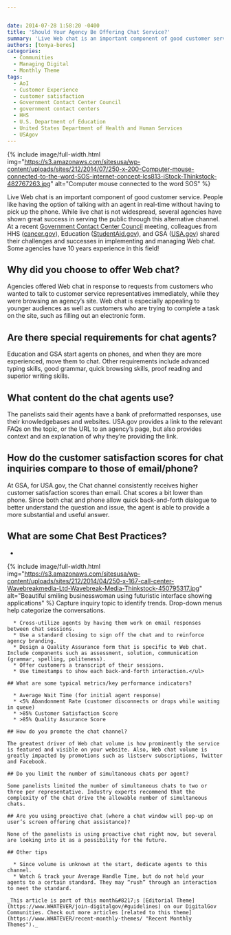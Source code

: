 ```yaml
---


date: 2014-07-28 1:58:20 -0400
title: 'Should Your Agency Be Offering Chat Service?'
summary: 'Live Web chat is an important component of good customer service. People like having the option of talking with an agent in real-time without having to pick up the phone. While live chat is not widespread, several agencies have shown great success in serving the public through this alternative channel. At a recent Government Contact'
authors: [tonya-beres]
categories:
  - Communities
  - Managing Digital
  - Monthly Theme
tags:
  - AoI
  - Customer Experience
  - customer satisfaction
  - Government Contact Center Council
  - government contact centers
  - HHS
  - U.S. Department of Education
  - United States Department of Health and Human Services
  - USAgov
---
```



{% include image/full-width.html img="https://s3.amazonaws.com/sitesusa/wp-content/uploads/sites/212/2014/07/250-x-200-Computer-mouse-connected-to-the-word-SOS-internet-concept-lcs813-iStock-Thinkstock-482767263.jpg" alt="Computer mouse connected to the word SOS" %} 

Live Web chat is an important component of good customer service. People like having the option of talking with an agent in real-time without having to pick up the phone. While live chat is not widespread, several agencies have shown great success in serving the public through this alternative channel. At a recent [Government Contact Center Council](https://www.WHATEVER/communities/government-contact-center-council-g3c/ "Government Contact Center Council (G3C)") meeting, colleagues from HHS ([cancer.gov](http://www.cancer.gov/)), Education ([StudentAid.gov](https://studentaid.ed.gov/)), and GSA ([USA.gov](http://www.usa.gov/)) shared their challenges and successes in implementing and managing Web chat. Some agencies have 10 years experience in this field!

## Why did you choose to offer Web chat?

Agencies offered Web chat in response to requests from customers who wanted to talk to customer service representatives immediately, while they were browsing an agency’s site. Web chat is especially appealing to younger audiences as well as customers who are trying to complete a task on the site, such as filling out an electronic form.

## Are there special requirements for chat agents?

Education and GSA start agents on phones, and when they are more experienced, move them to chat. Other requirements include advanced typing skills, good grammar, quick browsing skills, proof reading and superior writing skills.

## What content do the chat agents use?

The panelists said their agents have a bank of preformatted responses, use their knowledgebases and websites. USA.gov provides a link to the relevant FAQs on the topic, or the URL to an agency’s page, but also provides context and an explanation of why they’re providing the link.

## How do the customer satisfaction scores for chat inquiries compare to those of email/phone?

At GSA, for USA.gov, the Chat channel consistently receives higher customer satisfaction scores than email. Chat scores a bit lower than phone. Since both chat and phone allow quick back-and-forth dialogue to better understand the question and issue, the agent is able to provide a more substantial and useful answer.

## What are some Chat Best Practices?

  * 
{% include image/full-width.html img="https://s3.amazonaws.com/sitesusa/wp-content/uploads/sites/212/2014/04/250-x-167-call-center-Wavebreakmedia-Ltd-Wavebreak-Media-Thinkstock-450795317.jpg" alt="Beautiful smiling businesswoman using futuristic interface showing applications" %} 
    Capture inquiry topic to identify trends. Drop-down menus help categorize the conversations.</li> 
    
      * Cross-utilize agents by having them work on email responses between chat sessions.
      * Use a standard closing to sign off the chat and to reinforce agency branding.
      * Design a Quality Assurance form that is specific to Web chat. Include components such as assessment, solution, communication (grammar, spelling, politeness).
      * Offer customers a transcript of their sessions.
      * Use timestamps to show each back-and-forth interaction.</ul> 
    
    ## What are some typical metrics/key performance indicators?
    
      * Average Wait Time (for initial agent response)
      * <5% Abandonment Rate (customer disconnects or drops while waiting in queue)
      * >85% Customer Satisfaction Score
      * >85% Quality Assurance Score
    
    ## How do you promote the chat channel?
    
    The greatest driver of Web chat volume is how prominently the service is featured and visible on your website. Also, Web chat volume is greatly impacted by promotions such as listserv subscriptions, Twitter and Facebook.
    
    ## Do you limit the number of simultaneous chats per agent?
    
    Some panelists limited the number of simultaneous chats to two or three per representative. Industry experts recommend that the complexity of the chat drive the allowable number of simultaneous chats.
    
    ## Are you using proactive chat (where a chat window will pop-up on user’s screen offering chat assistance)?
    
    None of the panelists is using proactive chat right now, but several are looking into it as a possibility for the future.
    
    ## Other tips
    
      * Since volume is unknown at the start, dedicate agents to this channel.
      * Watch & track your Average Handle Time, but do not hold your agents to a certain standard. They may “rush” through an interaction to meet the standard.
    
    _This article is part of this month&#8217;s [Editorial Theme](https://www.WHATEVER/join-digitalgov/#guidelines) on our DigitalGov Communities. Check out more articles [related to this theme](https://www.WHATEVER/recent-monthly-themes/ "Recent Monthly Themes")._